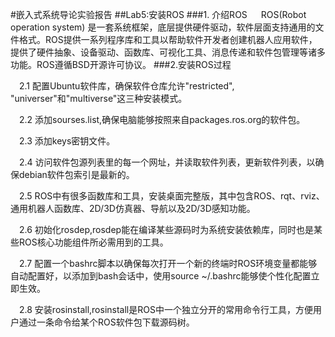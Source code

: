 #嵌入式系统导论实验报告
##Lab5:安装ROS
###1. 介绍ROS
&emsp;&nbsp;ROS(Robot operation system) 是一套系统框架，底层提供硬件驱动，软件层面支持通用的文件格式。ROS提供一系列程序库和工具以帮助软件开发者创建机器人应用软件，提供了硬件抽象、设备驱动、函数库、可视化工具、消息传递和软件包管理等诸多功能。ROS遵循BSD开源许可协议。
###2.安装ROS过程  
 
&emsp;2.1 配置Ubuntu软件库，确保软件仓库允许"restricted", "universer"和"multiverse"这三种安装模式。  

&emsp;2.2 添加sourses.list,确保电脑能够按照来自packages.ros.org的软件包。

&emsp;2.3 添加keys密钥文件。  

&emsp;2.4 访问软件包源列表里的每一个网址，并读取软件列表，更新软件列表，以确保debian软件包索引是最新的。  

&emsp;2.5 ROS中有很多函数库和工具，安装桌面完整版，其中包含ROS、rqt、rviz、通用机器人函数库、2D/3D仿真器、导航以及2D/3D感知功能。  

&emsp;2.6 初始化rosdep,rosdep能在编译某些源码时为系统安装依赖库，同时也是某些ROS核心功能组件所必需用到的工具。  

&emsp;2.7 配置一个bashrc脚本以确保每次打开一个新的终端时ROS环境变量都能够自动配置好，以添加到bash会话中，使用source ~/.bashrc能够使个性化配置立即生效。  

&emsp;2.8 安装rosinstall,rosinstall是ROS中一个独立分开的常用命令行工具，方便用户通过一条命令给某个ROS软件包下载源码树。